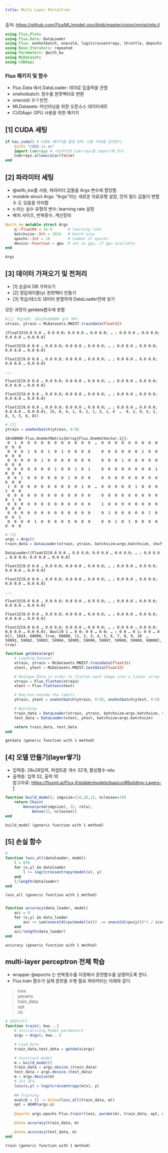 ```yaml
---
title: Multi Layer Perceltron
---
```

출처: https://github.com/FluxML/model-zoo/blob/master/vision/mnist/mlp.jl


```julia
using Flux,Plots
using Flux.Data: DataLoader
using Flux: onehotbatch, onecold, logitcrossentropy, throttle, @epochs
using Base.Iterators: repeated
using Parameters: @with_kw
using MLDatasets
using CUDAapi
```

### Flux 패키지 및 함수
- Flux.Data 에서 DataLoader: 데이로 입출력을 관할
- onehotbatch: 정수를 원핫벡터로 변환
- onecold: 0-1 반전.
- MLDatasets: 머신러닝을 위한 오픈소스 데이터세트
- CUDAapi: GPU 사용을 위한 패키지

## [1] CUDA 세팅


```julia
if has_cuda() # CUDA 패키지를 활용 GPU 사용 여부를 감지한다.
    @info "CUDA is on"
    import CuArrays # 가능하다면 CuArrays를 import해 온다.
    CuArrays.allowscalar(false)
end
```

## [2] 파라미터 세팅
- @with_kw를 사용, 파라미터 값들을 Args 변수에 할당함.
- mutable struct Args: "Args"라는 새로운 자료유형 설정, 안의 필드 값들이 변할 수 도 있음을 의미함
- η 라는 실수 유형의 변수: learning rate 설정
- 배치 사이즈, 반복횟수, 계산장비


```julia
@with_kw mutable struct Args
    η::Float64 = 3e-4       # learning rate
    batchsize::Int = 1024   # batch size
    epochs::Int = 10        # number of epochs
    device::Function = gpu  # set as gpu, if gpu available
end
```




    Args



## [3] 데이터 가져오기 및 전처리
- [1] 손글씨 DB 가져오기
- [2] 정답레이블(y) 원핫벡터 만들기
- [3] 학습/테스트 데이터 분할하여 DataLoader안에 넣기

모든 과정이 getdata함수에 포함


```julia
#[1] 학습세트: 28x28x60000 실수 벡터 
xtrain, ytrain = MLDatasets.MNIST.traindata(Float32)
```




    (Float32[0.0 0.0 … 0.0 0.0; 0.0 0.0 … 0.0 0.0; … ; 0.0 0.0 … 0.0 0.0; 0.0 0.0 … 0.0 0.0]
    
    Float32[0.0 0.0 … 0.0 0.0; 0.0 0.0 … 0.0 0.0; … ; 0.0 0.0 … 0.0 0.0; 0.0 0.0 … 0.0 0.0]
    
    Float32[0.0 0.0 … 0.0 0.0; 0.0 0.0 … 0.0 0.0; … ; 0.0 0.0 … 0.0 0.0; 0.0 0.0 … 0.0 0.0]
    
    ...
    
    Float32[0.0 0.0 … 0.0 0.0; 0.0 0.0 … 0.0 0.0; … ; 0.0 0.0 … 0.0 0.0; 0.0 0.0 … 0.0 0.0]
    
    Float32[0.0 0.0 … 0.0 0.0; 0.0 0.0 … 0.0 0.0; … ; 0.0 0.0 … 0.0 0.0; 0.0 0.0 … 0.0 0.0]
    
    Float32[0.0 0.0 … 0.0 0.0; 0.0 0.0 … 0.0 0.0; … ; 0.0 0.0 … 0.0 0.0; 0.0 0.0 … 0.0 0.0], [5, 0, 4, 1, 9, 2, 1, 3, 1, 4  …  9, 2, 9, 5, 1, 8, 3, 5, 6, 8])




```julia
# [2]
ytrain = onehotbatch(ytrain, 0:9)
```




    10×60000 Flux.OneHotMatrix{Array{Flux.OneHotVector,1}}:
     0  1  0  0  0  0  0  0  0  0  0  0  0  …  0  0  0  0  0  0  0  0  0  0  0  0
     0  0  0  1  0  0  1  0  1  0  0  0  0     0  0  0  0  0  0  1  0  0  0  0  0
     0  0  0  0  0  1  0  0  0  0  0  0  0     0  0  0  1  0  0  0  0  0  0  0  0
     0  0  0  0  0  0  0  1  0  0  1  0  1     0  0  0  0  0  0  0  0  1  0  0  0
     0  0  1  0  0  0  0  0  0  1  0  0  0     0  0  0  0  0  0  0  0  0  0  0  0
     1  0  0  0  0  0  0  0  0  0  0  1  0  …  0  0  0  0  0  1  0  0  0  1  0  0
     0  0  0  0  0  0  0  0  0  0  0  0  0     0  0  0  0  0  0  0  0  0  0  1  0
     0  0  0  0  0  0  0  0  0  0  0  0  0     1  0  0  0  0  0  0  0  0  0  0  0
     0  0  0  0  0  0  0  0  0  0  0  0  0     0  1  0  0  0  0  0  1  0  0  0  1
     0  0  0  0  1  0  0  0  0  0  0  0  0     0  0  1  0  1  0  0  0  0  0  0  0




```julia
# [3]
args = Args()
train_data = DataLoader(xtrain, ytrain, batchsize=args.batchsize, shuffle=true)
```




    DataLoader((Float32[0.0 0.0 … 0.0 0.0; 0.0 0.0 … 0.0 0.0; … ; 0.0 0.0 … 0.0 0.0; 0.0 0.0 … 0.0 0.0]
    
    Float32[0.0 0.0 … 0.0 0.0; 0.0 0.0 … 0.0 0.0; … ; 0.0 0.0 … 0.0 0.0; 0.0 0.0 … 0.0 0.0]
    
    Float32[0.0 0.0 … 0.0 0.0; 0.0 0.0 … 0.0 0.0; … ; 0.0 0.0 … 0.0 0.0; 0.0 0.0 … 0.0 0.0]
    
    ...
    
    Float32[0.0 0.0 … 0.0 0.0; 0.0 0.0 … 0.0 0.0; … ; 0.0 0.0 … 0.0 0.0; 0.0 0.0 … 0.0 0.0]
    
    Float32[0.0 0.0 … 0.0 0.0; 0.0 0.0 … 0.0 0.0; … ; 0.0 0.0 … 0.0 0.0; 0.0 0.0 … 0.0 0.0]
    
    Float32[0.0 0.0 … 0.0 0.0; 0.0 0.0 … 0.0 0.0; … ; 0.0 0.0 … 0.0 0.0; 0.0 0.0 … 0.0 0.0], Bool[0 1 … 0 0; 0 0 … 0 0; … ; 0 0 … 0 1; 0 0 … 0 0]), 1024, 60000, true, 60000, [1, 2, 3, 4, 5, 6, 7, 8, 9, 10  …  59991, 59992, 59993, 59994, 59995, 59996, 59997, 59998, 59999, 60000], true)




```julia
function getdata(args)
    # Loading Dataset
    xtrain, ytrain = MLDatasets.MNIST.traindata(Float32)
    xtest, ytest = MLDatasets.MNIST.testdata(Float32)

    # Reshape Data in order to flatten each image into a linear array
    xtrain = Flux.flatten(xtrain)
    xtest = Flux.flatten(xtest)

    # One-hot-encode the labels
    ytrain, ytest = onehotbatch(ytrain, 0:9), onehotbatch(ytest, 0:9)

    # Batching
    train_data = DataLoader(xtrain, ytrain, batchsize=args.batchsize, shuffle=true)
    test_data = DataLoader(xtest, ytest, batchsize=args.batchsize)

    return train_data, test_data
end
```




    getdata (generic function with 1 method)



## [4] 모델 만들기(layer쌓기)
- 입력층: 28x28입력, 퍼셉트론 개수 32개, 활성함수 relu
- 출력층: 입력 32, 출력 10\
참고자료: https://fluxml.ai/Flux.jl/stable/models/basics/#Building-Layers-1


```julia
function build_model(; imgsize=(28,28,1), nclasses=10)
    return Chain(
        Dense(prod(imgsize), 32, relu),
            Dense(32, nclasses))
end
```




    build_model (generic function with 1 method)



## [5] 손실 함수


```julia
# 
function loss_all(dataloader, model)
    l = 0f0
    for (x,y) in dataloader
        l += logitcrossentropy(model(x), y)
    end
    l/length(dataloader)
end
```




    loss_all (generic function with 1 method)




```julia

```


```julia
function accuracy(data_loader, model)
    acc = 0
    for (x,y) in data_loader
        acc += sum(onecold(cpu(model(x))) .== onecold(cpu(y)))*1 / size(x,2)
    end
    acc/length(data_loader)
end
```




    accuracy (generic function with 1 method)



## multi-layer perceptron 전체 학습

- wrapper @epochs 는 반복횟수를 지정해서 훈련함수를 실행하도록 한다.
- Flux.train 함수가 실제 훈련을 수행 필요 파라미터는 아래와 같다.
> loss\
params\
train_data\
opt\
cb


```julia
# 훈련시키기
function train(; kws...)
    # Initializing Model parameters 
    args = Args(; kws...)

    # Load Data
    train_data,test_data = getdata(args)

    # Construct model
    m = build_model()
    train_data = args.device.(train_data)
    test_data = args.device.(test_data)
    m = args.device(m)
    # 로스 함수.
    loss(x,y) = logitcrossentropy(m(x), y)
    
    ## Training
    evalcb = () -> @show(loss_all(train_data, m))
    opt = ADAM(args.η)
    
    @epochs args.epochs Flux.train!(loss, params(m), train_data, opt, cb = evalcb)

    @show accuracy(train_data, m)

    @show accuracy(test_data, m)
end
```




    train (generic function with 1 method)




```julia

```

